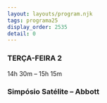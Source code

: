 ```yaml
---
layout: layouts/program.njk
tags: programa25
display_order: 2535
detail: 0
---
```

### TERÇA-FEIRA 2  

14h 30m – 15h 15m   

### Simpósio Satélite – Abbott